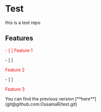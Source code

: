 # Test
this is a test repo
## Features
 <p style="color:red">- [ ] Feature 1</p>
- [ ] <p style="color:red">Feature 2</p>
- [ ] <p style="color:red">Feature 3</p>
You can find the previous version [**here**](git@github.com:OssamaR/test.git)

